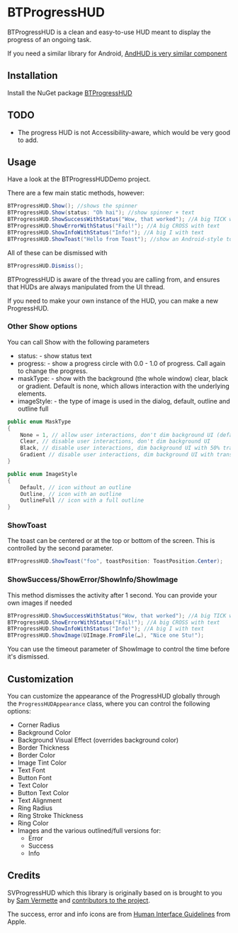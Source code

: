 BTProgressHUD
=============

BTProgressHUD is a clean and easy-to-use HUD meant to display the progress of an ongoing task.

If you need a similar library for Android, [AndHUD is very similar component](https://github.com/redth-org/AndHUD)

## Installation

Install the NuGet package [BTProgressHUD][nuget]

## TODO

* The progress HUD is not Accessibility-aware, which would be very good to add.

## Usage

Have a look at the BTProgressHUDDemo project.

There are a few main static methods, however:

```csharp
BTProgressHUD.Show(); //shows the spinner
BTProgressHUD.Show(status: "Oh hai"); //show spinner + text
BTProgressHUD.ShowSuccessWithStatus("Wow, that worked"); //A big TICK with text
BTProgressHUD.ShowErrorWithStatus("Fail!"); //A big CROSS with text
BTProgressHUD.ShowInfoWithStatus("Info!"); //A big I with text
BTProgressHUD.ShowToast("Hello from Toast"); //show an Android-style toast
```
All of these can be dismissed with

```csharp
BTProgressHUD.Dismiss();
```

BTProgressHUD is aware of the thread you are calling from, and ensures that HUDs are always manipulated from the UI thread.

If you need to make your own instance of the HUD, you can make a new ProgressHUD.

### Other Show options

You can call Show with the following parameters
* status: <string> - show status text
* progress: <float> - show a progress circle with 0.0 - 1.0 of progress. Call again to change the progress.
* maskType: <MaskType> - show with the background (the whole window) clear, black or gradient. Default is none, which allows interaction with the underlying elements.
* imageStyle: <ImageStyle> - the type of image is used in the dialog, default, outline and outline full 

```csharp
public enum MaskType
{
	None = 1, // allow user interactions, don't dim background UI (default)
	Clear, // disable user interactions, don't dim background UI
	Black, // disable user interactions, dim background UI with 50% translucent black
	Gradient // disable user interactions, dim background UI with translucent radial gradient (a-la-alertView)
}
```

```csharp
public enum ImageStyle
{
    Default, // icon without an outline
    Outline, // icon with an outline
    OutlineFull // icon with a full outline
}
```

### ShowToast
The toast can be centered or at the top or bottom of the screen. This is controlled by the second parameter.

```csharp
BTProgressHUD.ShowToast("foo", toastPosition: ToastPosition.Center);
```

### ShowSuccess/ShowError/ShowInfo/ShowImage
This method dismisses the activity after 1 second. You can provide your own images if needed

```csharp
BTProgressHUD.ShowSuccessWithStatus("Wow, that worked"); //A big TICK with text
BTProgressHUD.ShowErrorWithStatus("Fail!"); //A big CROSS with text
BTProgressHUD.ShowInfoWithStatus("Info!"); //A big I with text
BTProgressHUD.ShowImage(UIImage.FromFile(…), "Nice one Stu!");
```

You can use the timeout parameter of ShowImage to control the time before it's dismissed.

## Customization
You can customize the appearance of the ProgressHUD globally through the `ProgressHUDAppearance` class, where you can
control the following options:

- Corner Radius
- Background Color
- Background Visual Effect (overrides background color)
- Border Thickness
- Border Color
- Image Tint Color
- Text Font
- Button Font
- Text Color
- Button Text Color
- Text Alignment
- Ring Radius
- Ring Stroke Thickness
- Ring Color
- Images and the various outlined/full versions for:
  - Error
  - Success
  - Info

## Credits

SVProgressHUD which this library is originally based on is brought to you by [Sam Vermette](http://samvermette.com) and [contributors to the project](https://github.com/samvermette/SVProgressHUD/contributors). 

The success, error and info icons are from [Human Interface Guidelines](https://developer.apple.com/design/human-interface-guidelines/sf-symbols/overview/) from Apple.
        
[nuget]: https://www.nuget.org/packages/BTProgressHUD/
